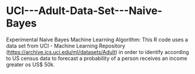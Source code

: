 # UCI---Adult-Data-Set---Naive-Bayes
Experimental Naive Bayes Machine Learning Algorithm: 
This R code uses a data set from UCI - Machine Learning Repository (https://archive.ics.uci.edu/ml/datasets/Adult) in order to identify according to US census data to forecast a probability of a person receives an income greater os US$ 50k. 
